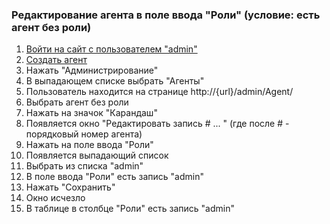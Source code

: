 ### Редактирование агента в поле ввода "Роли" (условие: есть агент без роли)

1. [Войти на сайт с пользователем "admin"](../../../../0.%20Шаги/1.%20Войти%20на%20сайт%20с%20пользователем%20username.md)
1. [Создать агент](../../../../0.%20Шаги/3.%20Создать%20агент%20agent.md)
1. Нажать "Администрирование"
1. В выпадающем списке выбрать "Агенты"
1. Пользователь находится на странице http://{url}/admin/Agent/
1. Выбрать агент без роли
1. Нажать на значок "Карандаш"
1. Появляется окно "Редактировать запись # ... " (где после # - порядковый номер агента)
1. Нажать на поле ввода "Роли"
1. Появляется выпадающий список
1. Выбрать из списка "admin"
1. В поле ввода "Роли" есть запись "admin"
1. Нажать "Сохранить"
1. Окно исчезло
1. В таблице в столбце "Роли" есть запись "admin"